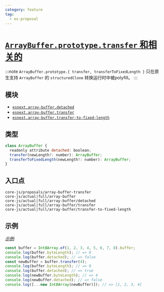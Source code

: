 ```yaml
---
category: feature
tag:
  - es-proposal
---
```


# [`ArrayBuffer.prototype.transfer` 和相关的](https://github.com/tc39/proposal-arraybuffer-transfer)

:::note
`ArrayBuffer.prototype.{ transfer, transferToFixedLength }` 只在原生支持 `ArrayBuffer` 的 `structuredClone` 转换运行时中被polyfill。
:::

## 模块

- [`esnext.array-buffer.detached`](https://github.com/zloirock/core-js/blob/master/packages/core-js/modules/esnext.array-buffer.detached.js)
- [`esnext.array-buffer.transfer`](https://github.com/zloirock/core-js/blob/master/packages/core-js/modules/esnext.array-buffer.transfer.js)
- [`esnext.array-buffer.transfer-to-fixed-length`](https://github.com/zloirock/core-js/blob/master/packages/core-js/modules/esnext.array-buffer.transfer-to-fixed-length.js)

## 类型

```js
class ArrayBuffer {
  readonly attribute detached: boolean;
  transfer(newLength?: number): ArrayBuffer;
  transferToFixedLength(newLength?: number): ArrayBuffer;
}
```

## 入口点

```
core-js/proposals/array-buffer-transfer
core-js/actual|full/array-buffer
core-js/actual|full/array-buffer/detached
core-js/actual|full/array-buffer/transfer
core-js/actual|full/array-buffer/transfer-to-fixed-length
```

## 示例

[_示例_](https://tinyurl.com/2y99jj9k):

```js
const buffer = Int8Array.of(1, 2, 3, 4, 5, 6, 7, 8).buffer;
console.log(buffer.byteLength); // => 8
console.log(buffer.detached); // => false
const newBuffer = buffer.transfer(4);
console.log(buffer.byteLength); // => 0
console.log(buffer.detached); // => true
console.log(newBuffer.byteLength); // => 4
console.log(newBuffer.detached); // => false
console.log([...new Int8Array(newBuffer)]); // => [1, 2, 3, 4]
```
